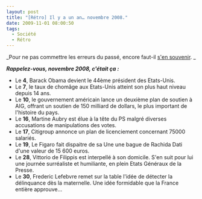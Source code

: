 ```yaml
---
layout: post
title: "[Rétro] Il y a un an… novembre 2008."
date: 2009-11-01 08:00:50
tags:
  - Société
  - Rétro
---
```


_Pour ne pas commettre les erreurs du passé, encore faut-il [s'en souvenir](/?s=[R%C3%A9tro]). _

_**Rappelez-vous, novembre 2008, c'était ça&nbsp;:**_

*   Le **4**, Barack Obama devient le 44ème président des Etats-Unis.
*   Le **7**, le taux de chomâge aux Etats-Unis atteint son plus haut niveau depuis 14 ans.
*   Le **10**, le gouvernement américain lance un deuxième plan de soutien à AIG, offrant un soutien de 150 milliard de dollars, le plus important de l'histoire du pays.
*   Le **16**, Martine Aubry est élue à la tête du PS malgré diverses accusations de manipulations des votes.
*   Le **17**, Citigroup annonce un plan de licenciement concernant 75000 salariés.
*   Le **19**, Le Figaro fait dispaitre de sa Une une bague de Rachida Dati d'une valeur de 15 600 euros.
*   Le **28**, Vittorio de Filippis est interpellé à son domicile. S'en suit pour lui une journée surréaliste et humiliante, en plein Etats Généraux de la Presse.
*   Le **30**, Frederic Lefebvre remet sur la table l'idée de détecter la délinquance dès la maternelle. Une idée formidable que la France entière approuve&#8230;